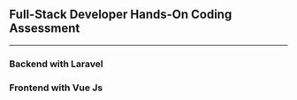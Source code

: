 ## Full-Stack Developer Hands-On Coding Assessment
  ---
  
### Backend with Laravel

### Frontend with Vue Js